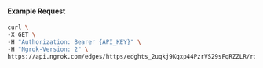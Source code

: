 <!-- Code generated for API Clients. DO NOT EDIT. -->

#### Example Request

```bash
curl \
-X GET \
-H "Authorization: Bearer {API_KEY}" \
-H "Ngrok-Version: 2" \
https://api.ngrok.com/edges/https/edghts_2uqkj9Kqxp44PzrVS29sFqRZZLR/routes/edghtsrt_2uqkj6KOtFjjaEubaUfi4vRJOIS/saml
```
